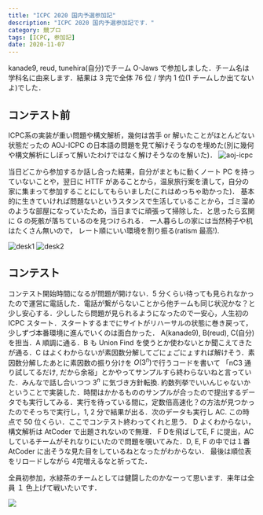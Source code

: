```yaml
---
title: "ICPC 2020 国内予選参加記"
description: "ICPC 2020 国内予選参加記です．"
category: 競プロ
tags: [ICPC, 参加記]
date: 2020-11-07
---
```

kanade9, reud, tunehira(自分)でチーム O-Jaws で参加しました．チーム名は学科名に由来します．結果は 3 完で全体 76 位 / 学内 1 位(1 チームしか出てないよ)でした．

## コンテスト前
ICPC系の実装が重い問題や構文解析，幾何は苦手 or 解いたことがほとんどない状態だったの AOJ-ICPC の日本語の問題を見て解けそうなのを埋めた(別に幾何や構文解析にしぼって解いたわけではなく解けそうなのを解いた)．
<img src="/posts/icpc2020-domestic/aoj-icpc.png" alt="aoj-icpc"></img>

当日どこから参加するか話し合った結果，自分がまともに動くノート PC を持っていないことや，翌日に HTTF があることから，温泉旅行案を潰して，自分の家に集まって参加することにしてもらいました(これはめっちゃ助かった)． 基本的に生きていければ問題ないというスタンスで生活していることから，ゴミ溜めのような部屋になっていたため，当日までに頑張って掃除した．と思ったら玄関に G の死骸が落ちているのを見つけられる．
一人暮らしの家には当然椅子や机はたくさん無いので， レート順にいい環境を割り振る(ratism 最高!).

<img src="/posts/icpc2020-domestic/desk1.png" alt="desk1"></img>
<img src="/posts/icpc2020-domestic/desk2.png" alt="desk2"></img>
## コンテスト
コンテスト開始時間になるが問題が開けない．5 分くらい待っても見られなかったので運営に電話した．電話が繋がらないことから他チームも同じ状況かな？と少し安心する．少ししたら問題が見られるようになったので一安心，人生初の ICPC スタート．スタートするまでにサイトがリハーサルの状態に巻き戻って，少しずづ本番環境に進んでいくのは面白かった．
A(kanade9), B(reud), C(自分)を担当．A 順調に通る．B も Union Find を使うとか使わないとか聞こえてきたが通る．C はよくわからないが素因数分解してごにょごにょすれば解けそう．素因数分解したあとに素因数の振り分けを $O(3^n)$で行うコードを書いて 「nC3 通り試してるだけ, だから余裕」とかやってサンプルすら終わらないねと言っていた．みんなで話し合いつつ $3^n$ に気づき方針転換. 約数列挙でいいんじゃないかということで実装した．時間はかかるもののサンプルが合ったので提出するデータでも実行してみる．実行を待っている間に，定数倍高速化？の方法が見つかったのでそっちで実行し，1, 2 分で結果が出る．次のデータも実行し AC. この時点で 50 位くらい．ここでコンテスト終わってくれと思う．
D よくわからない，構文解析は AtCoder で出題されないので無理．
F Dを飛ばしてE, F に提出，AC しているチームがそれなりにいたので問題を覗いてみた．D, E, F の中では１番 AtCoder に出そうな見た目をしているねとなったがわからない．
最後は順位表をリロードしながら 4完増えるなと祈ってた．

全員初参加，水緑茶のチームとしては健闘したのかなーって思います．来年は全員 １ 色上げて戦いたいです．

<img src="/posts/icpc2020-domestic/standings.png"></img>